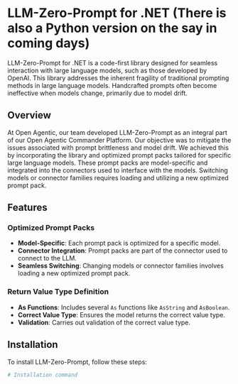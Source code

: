# LLM-Zero-Prompt for .NET (There is also a Python version on the say in coming days)

LLM-Zero-Prompt for .NET is a code-first library designed for seamless interaction with large language models, such as those developed by OpenAI. This library addresses the inherent fragility of traditional prompting methods in large language models. Handcrafted prompts often become ineffective when models change, primarily due to model drift.

## Overview

At Open Agentic, our team developed LLM-Zero-Prompt as an integral part of our Open Agentic Commander Platform. Our objective was to mitigate the issues associated with prompt brittleness and model drift. We achieved this by incorporating the library and optimized prompt packs tailored for specific large language models. These prompt packs are model-specific and integrated into the connectors used to interface with the models. Switching models or connector families requires loading and utilizing a new optimized prompt pack.

## Features

### Optimized Prompt Packs
- **Model-Specific**: Each prompt pack is optimized for a specific model.
- **Connector Integration**: Prompt packs are part of the connector used to connect to the LLM.
- **Seamless Switching**: Changing models or connector families involves loading a new optimized prompt pack.

### Return Value Type Definition
- **As Functions**: Includes several `As` functions like `AsString` and `AsBoolean`.
- **Correct Value Type**: Ensures the model returns the correct value type.
- **Validation**: Carries out validation of the correct value type.

## Installation

To install LLM-Zero-Prompt, follow these steps:

```sh
# Installation command
